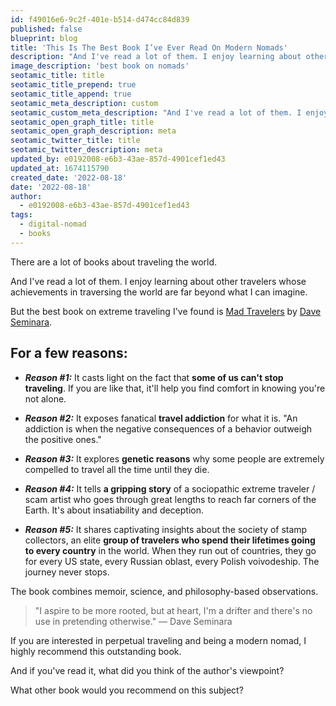 ```yaml
---
id: f49016e6-9c2f-401e-b514-d474cc84d839
published: false
blueprint: blog
title: 'This Is The Best Book I’ve Ever Read On Modern Nomads'
description: "And I've read a lot of them. I enjoy learning about other travelers whose achievements in traversing the world are far beyond what I can imagine.  But the best book on extreme traveling I've found is..."
image_description: 'best book on nomads'
seotamic_title: title
seotamic_title_prepend: true
seotamic_title_append: true
seotamic_meta_description: custom
seotamic_custom_meta_description: "And I've read a lot of them. I enjoy learning about other travelers whose achievements in traversing the world are far beyond what I can imagine.  But the best book on extreme traveling I've found is..."
seotamic_open_graph_title: title
seotamic_open_graph_description: meta
seotamic_twitter_title: title
seotamic_twitter_description: meta
updated_by: e0192008-e6b3-43ae-857d-4901cef1ed43
updated_at: 1674115790
created_date: '2022-08-18'
date: '2022-08-18'
author:
  - e0192008-e6b3-43ae-857d-4901cef1ed43
tags:
  - digital-nomad
  - books
---
```

There are a lot of books about traveling the world.

And I've read a lot of them. I enjoy learning about other travelers whose achievements in traversing the world are far beyond what I can imagine.

But the best book on extreme traveling I've found is [Mad Travelers](https://www.simonandschuster.com/books/Mad-Travelers/Dave-Seminara/9781642938586) by [Dave Seminara](https://www.instagram.com/madtravelerdave/).

For a few reasons:
------------------

*   **_Reason #1:_** It casts light on the fact that **some of us can't stop traveling**. If you are like that, it'll help you find comfort in knowing you're not alone.
    
*   **_Reason #2:_** It exposes fanatical **travel addiction** for what it is. "An addiction is when the negative consequences of a behavior outweigh the positive ones."
    
*   **_Reason #3:_** It explores **genetic reasons** why some people are extremely compelled to travel all the time until they die.
    
*   **_Reason #4:_** It tells **a gripping story** of a sociopathic extreme traveler / scam artist who goes through great lengths to reach far corners of the Earth. It's about insatiability and deception.
    
*   **_Reason #5:_** It shares captivating insights about the society of stamp collectors, an elite **group of travelers who spend their lifetimes going to every country** in the world. When they run out of countries, they go for every US state, every Russian oblast, every Polish voivodeship. The journey never stops.
    

The book combines memoir, science, and philosophy-based observations.

> "I aspire to be more rooted, but at heart, I'm a drifter and there's no use in pretending otherwise." — Dave Seminara

If you are interested in perpetual traveling and being a modern nomad, I highly recommend this outstanding book.

And if you've read it, what did you think of the author's viewpoint?

What other book would you recommend on this subject?